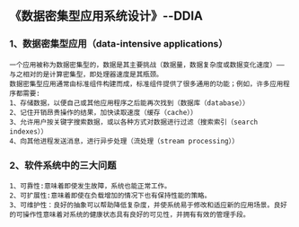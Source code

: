 ## 《数据密集型应用系统设计》--DDIA

### 1、数据密集型应用（data-intensive applications）
    一个应用被称为数据密集型的，数据是其主要挑战（数据量，数据复杂度或数据变化速度）—— 与之相对的是计算密集型，即处理器速度是其瓶颈。
    数据密集型应用通常由标准组件构建而成，标准组件提供了很多通用的功能；例如，许多应用程序都需要:
    1、存储数据，以便自己或其他应用程序之后能再次找到（数据库（database））
    2、记住开销昂贵操作的结果，加快读取速度（缓存（cache））
    3、允许用户按关键字搜索数据，或以各种方式对数据进行过滤（搜索索引（search indexes））
    4、向其他进程发送消息，进行异步处理（流处理（stream processing））

### 2、软件系统中的三大问题
    1、可靠性:意味着即使发生故障，系统也能正常工作。
    2、可扩展性:意味着即使在负载增加的情况下也有保持性能的策略。
    3、可维护性：良好的抽象可以帮助降低复杂度，并使系统易于修改和适应新的应用场景。良好的可操作性意味着对系统的健康状态具有良好的可见性，并拥有有效的管理手段。
   
###

